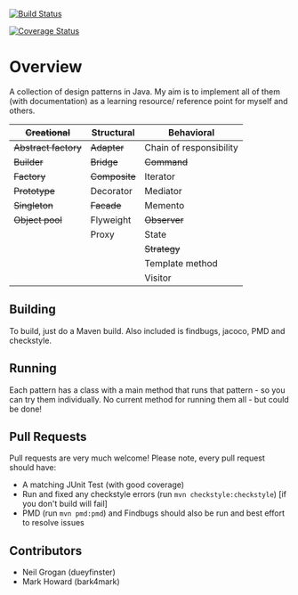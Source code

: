 [![Build Status](https://travis-ci.org/dueyfinster/DesignPatterns.png)](https://travis-ci.org/dueyfinster/DesignPatterns)

[![Coverage Status](https://coveralls.io/repos/dueyfinster/DesignPatterns/badge.png)](https://coveralls.io/r/dueyfinster/DesignPatterns)

# Overview 
A collection of design patterns in Java. 
My aim is to implement all of them (with documentation) as a learning resource/ reference point for myself and others.

| ~~Creational~~  		| Structural 	| Behavioral 				|
| ------------- 		| ------------- | ------------- 			|
| ~~Abstract factory~~  | ~~Adapter~~  	|  Chain of responsibility  |
| ~~Builder~~  			| ~~Bridge~~  	| ~~Command~~ 				|
| ~~Factory~~  			| ~~Composite~~ | Iterator  				|
| ~~Prototype~~  		| Decorator  	| Mediator  				|
| ~~Singleton~~  		| ~~Facade~~  	| Memento  					|
| ~~Object pool~~  		| Flyweight 	| ~~Observer~~  			|
| 						| Proxy  		| State  					|
| 						| 				| ~~Strategy~~  			|
| 						| 				| Template method  			|
| 						| 				| Visitor  					|

## Building
To build, just do a Maven build. Also included is findbugs, jacoco, PMD and checkstyle.

## Running 
Each pattern has a class with a main method that runs that pattern - so you can try them individually. No current method for running them all - but could be done!

## Pull Requests 
Pull requests are very much welcome! Please note, every pull request should have:

* A matching JUnit Test (with good coverage)
* Run and fixed any checkstyle errors (run `mvn checkstyle:checkstyle`) [if you don't build will fail]
* PMD (run `mvn pmd:pmd`) and Findbugs should also be run and best effort to resolve issues

## Contributors
* Neil Grogan (dueyfinster)
* Mark Howard (bark4mark)
